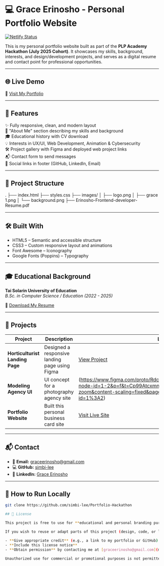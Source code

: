 # 💻 Grace Erinosho - Personal Portfolio Website

[![Netlify Status](https://api.netlify.com/api/v1/badges/85646d60-cb98-473a-8977-78b2cc496cd3/deploy-status)](https://app.netlify.com/projects/portfolio-hackathon-0dcbb7/deploys)

This is my personal portfolio website built as part of the **PLP Academy Hackathon (July 2025 Cohort)**. It showcases my skills, background, interests, and design/development projects, and serves as a digital resume and contact point for professional opportunities.

---

## 🌐 Live Demo

🔗 [Visit My Portfolio](https://grace-my-portfolio.netlify.app/)

---

## 📌 Features

✨ Fully responsive, clean, and modern layout  
🧠 "About Me" section describing my skills and background  
🎓 Educational history with CV download  
💡 Interests in UX/UI, Web Development, Animation & Cybersecurity  
🛠️ Project gallery with Figma and deployed web project links  
📬 Contact form to send messages  
🔗 Social links in footer (GitHub, LinkedIn, Email)

---

## 📁 Project Structure
.
├── index.html
├── styles.css
├── images/
│ ├── logo.png
│ ├── grace 1.png
│ └── background.png
├── Erinosho-Frontend-developer- Resume.pdf


---

## 🛠️ Built With

- HTML5 – Semantic and accessible structure
- CSS3 – Custom responsive layout and animations
- Font Awesome – Iconography
- Google Fonts (Poppins) – Typography

---

## 🎓 Educational Background

**Tai Solarin University of Education**  
_B.Sc. in Computer Science / Education (2022 - 2025)_

📄 [Download My Resume](./Erinosho-Frontend-developer-%20Resume.pdf)

---

## 💼 Projects

| Project | Description | Link |
|--------|-------------|------|
| **Horticulturist Landing Page** | Designed a responsive landing page using Figma | [View Project](https://www.figma.com/proto/fNy8dlgm1pDjtNZkKEibqg/Landing-Page---Horticulture?node-id=0-1&t=pXCQOXVyEtOTmEvU-1) |
| **Modeling Agency UI** | UI concept for a photography agency site | (https://www.figma.com/proto/RdcE5O6p5HuIujVgayr4Ck/Photography?node-id=1-2&p=f&t=Cp99Atcxmnas16ua-1&scaling=min-zoom&content-scaling=fixed&page-id=0%3A1&starting-point-node-id=1%3A2) |
| **Portfolio Website** | Built this personal business card site | [Visit Live Site](https://ephemeral-clafoutis-e1d5ca.netlify.app/) |

---

## 📬 Contact

- 📧 **Email:** [graceerinosho@gmail.com](mailto:graceerinosho@gmail.com)
- 💻 **GitHub:** [simbi-lee](https://github.com/simbi-lee)
- 🔗 **LinkedIn:** [Grace Erinosho](https://www.linkedin.com/in/grace-e-679b61230/)

---

## 🧾 How to Run Locally

```bash
git clone https://github.com/simbi-lee/Portfolio-Hackathon

## 📜 License

This project is free to use for **educational and personal branding purposes**.

If you wish to reuse or adapt parts of this project (design, code, or layout) for your own public portfolio, commercial use, or published websites, please:

- **Give appropriate credit** (e.g., a link to my portfolio or GitHub)
- **Include this license notice**
- **Obtain permission** by contacting me at [graceerinosho@gmail.com](mailto:graceerinosho@gmail.com)

Unauthorized use for commercial or promotional purposes is not permitted.